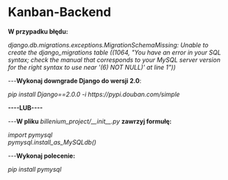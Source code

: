 # Kanban-Backend

<b>W przypadku błędu:</b>
<p><i>django.db.migrations.exceptions.MigrationSchemaMissing: 
Unable to create the django_migrations table ((1064, "You have an error in your SQL syntax;
check the manual that corresponds to your MySQL server version for the right syntax to use near '(6) NOT NULL)' at line 1"))</i></p>

---<b>Wykonaj downgrade Django do wersji 2.0</b>:
<p><i>pip install Django==2.0.0 -i https://pypi.douban.com/simple</i></p> 

<p><b>----LUB----</b></p>

---<b>W pliku</b> <i>billenium_project/&lowbar;&lowbar;init&lowbar;&lowbar;.py</i> <b>zawrzyj formułę: </b>
<p><i>import pymysql
  <br>pymysql.install_as_MySQLdb()</i></p>
  
---<b>Wykonaj polecenie: </b>  
<p><i>pip install pymysql</i></p>
  
